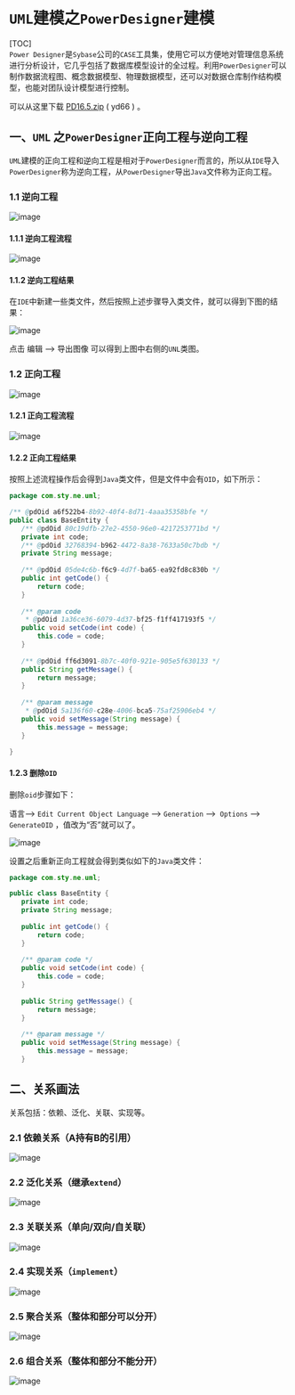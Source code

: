 # `UML`建模之`PowerDesigner`建模


[TOC]  
`Power Designer`是`Sybase`公司的`CASE`工具集，使用它可以方便地对管理信息系统进行分析设计，它几乎包括了数据库模型设计的全过程。利用`PowerDesigner`可以制作数据流程图、概念数据模型、物理数据模型，还可以对数据仓库制作结构模型，也能对团队设计模型进行控制。

可以从这里下载 [PD16.5.zip](https://pan.baidu.com/s/1f85xtxSuIWAiYa8rVqXU4Q) ( yd66 ) 。

## 一、`UML` 之`PowerDesigner`正向工程与逆向工程

`UML`建模的正向工程和逆向工程是相对于`PowerDesigner`而言的，所以从`IDE`导入`PowerDesigner`称为逆向工程，从`PowerDesigner`导出`Java`文件称为正向工程。

### 1.1 逆向工程

![image](https://github.com/tianyalu/NeUml/raw/master/show/reverse_project.png)

#### 1.1.1 逆向工程流程

![image](https://github.com/tianyalu/NeUml/raw/master/show/reverse_process.png)

#### 1.1.2 逆向工程结果

在`IDE`中新建一些类文件，然后按照上述步骤导入类文件，就可以得到下图的结果：

![image](https://github.com/tianyalu/NeUml/raw/master/show/uml_object.png)  

点击 编辑 --> 导出图像 可以得到上图中右侧的`UNL`类图。

### 1.2 正向工程

![image](https://github.com/tianyalu/NeUml/raw/master/show/forward_project.png)  

#### 1.2.1 正向工程流程

![image](https://github.com/tianyalu/NeUml/raw/master/show/forward_process.png)  

#### 1.2.2 正向工程结果

按照上述流程操作后会得到`Java`类文件，但是文件中会有`OID`，如下所示：

```java
package com.sty.ne.uml;

/** @pdOid a6f522b4-8b92-40f4-8d71-4aaa35358bfe */
public class BaseEntity {
   /** @pdOid 80c19dfb-27e2-4550-96e0-4217253771bd */
   private int code;
   /** @pdOid 32768394-b962-4472-8a38-7633a50c7bdb */
   private String message;
   
   /** @pdOid 05de4c6b-f6c9-4d7f-ba65-ea92fd8c830b */
   public int getCode() {
       return code;
   }
   
   /** @param code
    * @pdOid 1a36ce36-6079-4d37-bf25-f1ff417193f5 */
   public void setCode(int code) {
       this.code = code;
   }
   
   /** @pdOid ff6d3091-8b7c-40f0-921e-905e5f630133 */
   public String getMessage() {
       return message;
   }
   
   /** @param message
    * @pdOid 5a136f60-c28e-4006-bca5-75af25906eb4 */
   public void setMessage(String message) {
       this.message = message;
   }

}
```

#### 1.2.3 删除`OID`

删除`oid`步骤如下：

语言--> `Edit Current Object Language` --> `Generation` -->` Options` --> `GenerateOID` ，值改为“否”就可以了。

![image](https://github.com/tianyalu/NeUml/raw/master/show/delete_oid.png)

设置之后重新正向工程就会得到类似如下的`Java`类文件：

```java
package com.sty.ne.uml;

public class BaseEntity {
   private int code;
   private String message;
   
   public int getCode() {
       return code;
   }
   
   /** @param code */
   public void setCode(int code) {
       this.code = code;
   }
   
   public String getMessage() {
       return message;
   }
   
   /** @param message */
   public void setMessage(String message) {
       this.message = message;
   }

```

## 二、关系画法

关系包括：依赖、泛化、关联、实现等。

### 2.1 依赖关系（A持有B的引用）

![image](https://github.com/tianyalu/NeUml/raw/master/show/dependence.png)



### 2.2 泛化关系（继承`extend`）

![image](https://github.com/tianyalu/NeUml/raw/master/show/generalization.png)  

### 2.3 关联关系（单向/双向/自关联）

![image](https://github.com/tianyalu/NeUml/raw/master/show/association.png)

### 2.4 实现关系（`implement`）  

![image](https://github.com/tianyalu/NeUml/raw/master/show/realization.png)  

### 2.5 聚合关系（整体和部分可以分开）  

![image](https://github.com/tianyalu/NeUml/raw/master/show/aggregation.png)  

### 2.6 组合关系（整体和部分不能分开）  

![image](https://github.com/tianyalu/NeUml/raw/master/show/composition.png)  